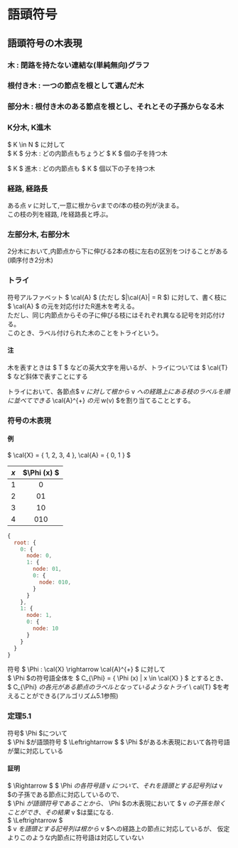 # 語頭符号
## 語頭符号の木表現
### 木 : 閉路を持たない連結な(単純無向)グラフ
### 根付き木 : 一つの節点を根として選んだ木
### 部分木 : 根付き木のある節点を根とし、それとその子孫からなる木
### K分木, K進木
$ K \in N $ に対して  
$ K $ 分木 : どの内節点もちょうど $ K $ 個の子を持つ木

$ K $ 進木 : どの内節点も $ K $ 個以下の子を持つ木

### 経路, 経路長
ある点 $v$ に対して,一意に根から$v$までの$l$本の枝の列が決まる。  
この枝の列を経路, $l$を経路長と呼ぶ。

### 左部分木, 右部分木
2分木において,内節点から下に伸びる2本の枝に左右の区別をつけることがある(順序付き2分木)

### トライ
符号アルファベット $ \cal{A} $ (ただし $|\cal{A}| = R $) に対して、書く枝に $ \cal{A} $ の元を対応付けたR進木を考える。  
ただし、同じ内節点からその子に伸びる枝にはそれぞれ異なる記号を対応付ける。  
このとき、ラベル付けられた木のことをトライという。

#### 注
木を表すときは $ T $ などの英大文字を用いるが、トライについては $ \cal{T} $ など斜体で表すことにする

トライにおいて、各節点$ v $に対して根から$ v $への経路上にある枝のラベルを順に並べてできる$ \cal{A}^{+} $の元$ w(v) $を割り当てることとする。

### 符号の木表現
#### 例
$ \cal{X} = \{ 1, 2, 3, 4 \}, \cal{A} = \{ 0, 1 \} $  

|$x$|$\Phi (x) $|
|:-:|:---------:|
| 1 |     0     |
| 2 |     01    |
| 3 |     10    |
| 4 |     010   |

```js
{
  root: {
    0: {
      node: 0,
      1: {
        node: 01,
        0: {
          node: 010,
        }
      }
    },
    1: {
      node: 1,
      0: {
        node: 10
      }
    }
  }
}
```


符号 $ \Phi : \cal{X} \rightarrow \cal{A}^{+} $ に対して  
$ \Phi $の符号語全体を $ C\_{\Phi} = \{ \Phi (x) | x \in \cal{X} \} $ とするとき、  
$ C\_{\Phi} $の各元がある節点のラベルとなっているようなトライ$ \ cal{T} $を考えることができる(アルゴリズム5.1参照)

### 定理5.1
符号$ \Phi $について  
$ \Phi $が語頭符号 $ \Leftrightarrow $ $ \Phi $がある木表現において各符号語が葉に対応している

#### 証明
$ \Rightarrow $ $ \Phi $の各符号語$ v $について、それを語頭とする記号列は$ v $の子孫である節点に対応しているので、  
$ \Phi $が語頭符号であることから、$ \Phi $の木表現において $ v $の子孫を除くことができ、その結果$ v $は葉になる.  
$ \Leftrightarrow $   
$ v $を語頭とする記号列は根から$ v $への経路上の節点に対応しているが、
仮定よりこのような内節点に符号語は対応していない

